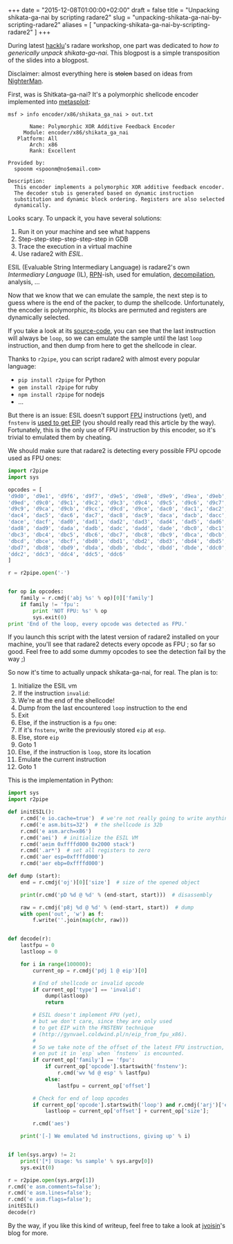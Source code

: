 +++
date = "2015-12-08T01:00:00+02:00"
draft = false
title = "Unpacking shikata-ga-nai by scripting radare2"
slug = "unpacking-shikata-ga-nai-by-scripting-radare2"
aliases = [
    "unpacking-shikata-ga-nai-by-scripting-radare2"
]
+++

During latest [hacklu]( http://hack.lu )'s radare workshop, one part was
dedicated to *how to generically unpack shikata-ga-nai*. This blogpost is a
simple transposition of the slides into a blogpost.

Disclaimer: almost everything here is <s>stolen</s> based on ideas from
[NighterMan]( https://twitter.com/nighterman ).

First, was is Shitkata-ga-nai?
It's a polymorphic shellcode encoder implemented into [metasploit]( https://www.metasploit.com/ ):

```
msf > info encoder/x86/shikata_ga_nai > out.txt

       Name: Polymorphic XOR Additive Feedback Encoder
     Module: encoder/x86/shikata_ga_nai
   Platform: All
       Arch: x86
       Rank: Excellent

Provided by:
  spoonm <spoonm@no$email.com>

Description:
  This encoder implements a polymorphic XOR additive feedback encoder. 
  The decoder stub is generated based on dynamic instruction 
  substitution and dynamic block ordering. Registers are also selected 
  dynamically.
```

Looks scary. To unpack it, you have several solutions:

1. Run it on your machine and see what happens
2. Step-step-step-step-step-step in GDB
3. Trace the execution in a virtual machine
4. Use radare2 with *ESIL*.

ESIL (Evaluable String Intermediary Language) is radare2's own *Intermediary Language* (IL),
[RPN]( https://en.wikipedia.org/wiki/Reverse_Polish_notation )-ish, used for
emulation, [decompilation]( https://github.com/radare/radeco ), analysis, …

Now that we know that we can emulate the sample, the next step is to guess
where is the end of the packer, to dump the shellcode. Unfortunately, the
encoder is polymorphic, its blocks are permuted and registers are dynamically
selected.

If you take a look at its [source-code](
https://github.com/rapid7/metasploit-framework/blob/master/modules/encoders/x86/shikata_ga_nai.rb
), you can see that the last instruction will always be `loop`, so we can
emulate the sample until the last `loop` instruction, and then dump from here
to get the shellcode in clear.


Thanks to `r2pipe`, you can script radare2 with almost every popular language:

- `pip install r2pipe` for Python
- `gem install r2pipe` for ruby
- `npm install r2pipe` for nodejs
- …

But there is an issue: ESIL doesn't support [FPU]( https://en.wikipedia.org/wiki/Floating-point_unit )
instructions (yet), and `fnstenv` is [used to get EIP]( http://gynvael.coldwind.pl/n/eip_from_fpu_x86 )
(you should really read this article by the way).
Fortunately, this is the only use of FPU instruction by this encoder, so it's
trivial to emulated them by cheating.

We should make sure that radare2 is detecting every possible FPU opcode used as
FPU ones:

```python
import r2pipe
import sys

opcodes = [
'd9d0', 'd9e1', 'd9f6', 'd9f7', 'd9e5', 'd9e8', 'd9e9', 'd9ea', 'd9eb', 'd9ec',
'd9ed', 'd9c0', 'd9c1', 'd9c2', 'd9c3', 'd9c4', 'd9c5', 'd9c6', 'd9c7', 'd9c8',
'd9c9', 'd9ca', 'd9cb', 'd9cc', 'd9cd', 'd9ce', 'dac0', 'dac1', 'dac2', 'dac3',
'dac4', 'dac5', 'dac6', 'dac7', 'dac8', 'dac9', 'daca', 'dacb', 'dacc', 'dacd',
'dace', 'dacf', 'dad0', 'dad1', 'dad2', 'dad3', 'dad4', 'dad5', 'dad6', 'dad7',
'dad8', 'dad9', 'dada', 'dadb', 'dadc', 'dadd', 'dade', 'dbc0', 'dbc1', 'dbc2',
'dbc3', 'dbc4', 'dbc5', 'dbc6', 'dbc7', 'dbc8', 'dbc9', 'dbca', 'dbcb', 'dbcc',
'dbcd', 'dbce', 'dbcf', 'dbd0', 'dbd1', 'dbd2', 'dbd3', 'dbd4', 'dbd5', 'dbd6',
'dbd7', 'dbd8', 'dbd9', 'dbda', 'dbdb', 'dbdc', 'dbdd', 'dbde', 'ddc0', 'ddc1',
'ddc2', 'ddc3', 'ddc4', 'ddc5', 'ddc6'
]

r = r2pipe.open('-')


for op in opcodes:
    family = r.cmdj('abj %s' % op)[0]['family']
    if family != 'fpu':
        print 'NOT FPU: %s' % op
        sys.exit(0)
print 'End of the loop, every opcode was detected as FPU.'
```

If you launch this script with the latest version of radare2 installed on your
machine, you'll see that radare2 detects every opcode as FPU ; so far so good.
Feel free to add some dummy opcodes to see the detection fail by the way ;)

So now it's time to actually unpack shikata-ga-nai, for real. The plan is to:

1. Initialize the ESIL vm
2. If the instruction `invalid`:
  1. We're at the end of the shellcode!
  2. Dump from the last encountered `loop` instruction to the end
  3. Exit
3. Else, if the instruction is a `fpu` one:
  1. If it's `fnstenv`, write the previously stored `eip` at `esp`.
  2. Else, store `eip`
  3. Goto 1
4. Else, if the instruction is `loop`, store its location
5. Emulate the current instruction
6. Goto 1

This is the implementation in Python:

```python
import sys
import r2pipe

def initESIL():
    r.cmd('e io.cache=true')  # we're not really going to write anything anywhere
    r.cmd('e asm.bits=32')  # the shellcode is 32b
    r.cmd('e asm.arch=x86')
    r.cmd('aei')  # initialize the ESIL VM
    r.cmd('aeim 0xffffd000 0x2000 stack')
    r.cmd('.ar*')  # set all registers to zero
    r.cmd('aer esp=0xffffd000')
    r.cmd('aer ebp=0xffffd000')

def dump (start):
    end = r.cmdj('oj')[0]['size']  # size of the opened object

    print(r.cmd('pD %d @ %d' % (end-start, start)))  # disassembly

    raw = r.cmdj('p8j %d @ %d' % (end-start, start))  # dump
    with open('out', 'w') as f:
        f.write(''.join(map(chr, raw)))


def decode(r):
    lastfpu = 0
    lastloop = 0

    for i in range(100000):
        current_op = r.cmdj('pdj 1 @ eip')[0]

        # End of shellcode or invalid opcode
        if current_op['type'] == 'invalid':
            dump(lastloop)
            return

        # ESIL doesn't implement FPU (yet),
        # but we don't care, since they are only used
        # to get EIP with the FNSTENV technique
        # (http://gynvael.coldwind.pl/n/eip_from_fpu_x86).
        #
        # So we take note of the offset of the latest FPU instruction,
        # on put it in `esp` when `fnstenv` is encounted.
        if current_op['family'] == 'fpu':
            if current_op['opcode'].startswith('fnstenv'):
                r.cmd('wv %d @ esp' % lastfpu)
            else:
                lastfpu = current_op['offset']

        # Check for end of loop opcodes
        if current_op['opcode'].startswith('loop') and r.cmdj('arj')['ecx'] <= 1:
            lastloop = current_op['offset'] + current_op['size'];

        r.cmd('aes')

    print('[-] We emulated %d instructions, giving up' % i)


if len(sys.argv) != 2:
    print('[*] Usage: %s sample' % sys.argv[0])
    sys.exit(0)

r = r2pipe.open(sys.argv[1])
r.cmd('e asm.comments=false');
r.cmd('e asm.lines=false');
r.cmd('e asm.flags=false');
initESIL()
decode(r)
```

By the way, if you like this kind of writeup, feel free to take a look at
[jvoisin]( https://dustri.org/b/ )'s blog for more.
